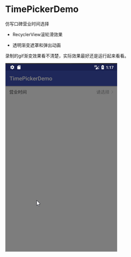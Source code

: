 # TimePickerDemo
仿写口碑营业时间选择

* RecyclerView滚轮滑效果

* 透明渐变遮罩和弹出动画

录制的gif渐变效果看不清楚，实际效果最好还是运行起来看看。

![](./art/art.gif)
